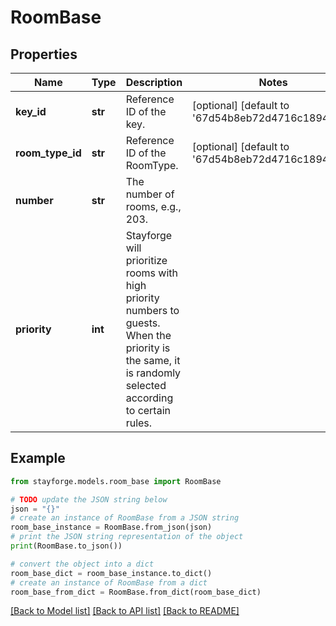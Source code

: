 # RoomBase


## Properties

Name | Type | Description | Notes
------------ | ------------- | ------------- | -------------
**key_id** | **str** | Reference ID of the key. | [optional] [default to '67d54b8eb72d4716c189460e']
**room_type_id** | **str** | Reference ID of the RoomType. | [optional] [default to '67d54b8eb72d4716c189460f']
**number** | **str** | The number of rooms, e.g., 203. | 
**priority** | **int** | Stayforge will prioritize rooms with high priority numbers to guests. When the priority is the same, it is randomly selected according to certain rules. | 

## Example

```python
from stayforge.models.room_base import RoomBase

# TODO update the JSON string below
json = "{}"
# create an instance of RoomBase from a JSON string
room_base_instance = RoomBase.from_json(json)
# print the JSON string representation of the object
print(RoomBase.to_json())

# convert the object into a dict
room_base_dict = room_base_instance.to_dict()
# create an instance of RoomBase from a dict
room_base_from_dict = RoomBase.from_dict(room_base_dict)
```
[[Back to Model list]](../README.md#documentation-for-models) [[Back to API list]](../README.md#documentation-for-api-endpoints) [[Back to README]](../README.md)



